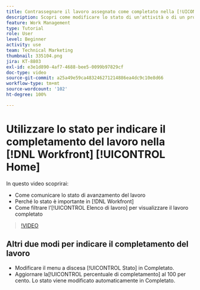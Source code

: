 ```yaml
---
title: Contrassegnare il lavoro assegnato come completato nella [!UICONTROL Home]
description: Scopri come modificare lo stato di un'attività o di un problema assegnato per indicarne il completamento tramite l’[!UICONTROL Elenco di lavoro]. Quindi filtra l’elenco per visualizzare solo il lavoro completato.
feature: Work Management
type: Tutorial
role: User
level: Beginner
activity: use
team: Technical Marketing
thumbnail: 335104.png
jira: KT-8803
exl-id: e3e1d890-4af7-4688-bee5-0099b97829cf
doc-type: video
source-git-commit: a25a49e59ca483246271214886ea4dc9c10e8d66
workflow-type: tm+mt
source-wordcount: '102'
ht-degree: 100%

---
```


# Utilizzare lo stato per indicare il completamento del lavoro nella [!DNL Workfront] [!UICONTROL Home]

In questo video scoprirai:

* Come comunicare lo stato di avanzamento del lavoro
* Perché lo stato è importante in [!DNL  Workfront]
* Come filtrare l’[!UICONTROL Elenco di lavoro] per visualizzare il lavoro completato

>[!VIDEO](https://video.tv.adobe.com/v/335104/?quality=12&learn=on)


## Altri due modi per indicare il completamento del lavoro

* Modificare il menu a discesa [!UICONTROL Stato] in Completato.
* Aggiornare la[!UICONTROL  percentuale di completamento] al 100 per cento. Lo stato viene modificato automaticamente in Completato.

<!---
learn more URLs
--->
